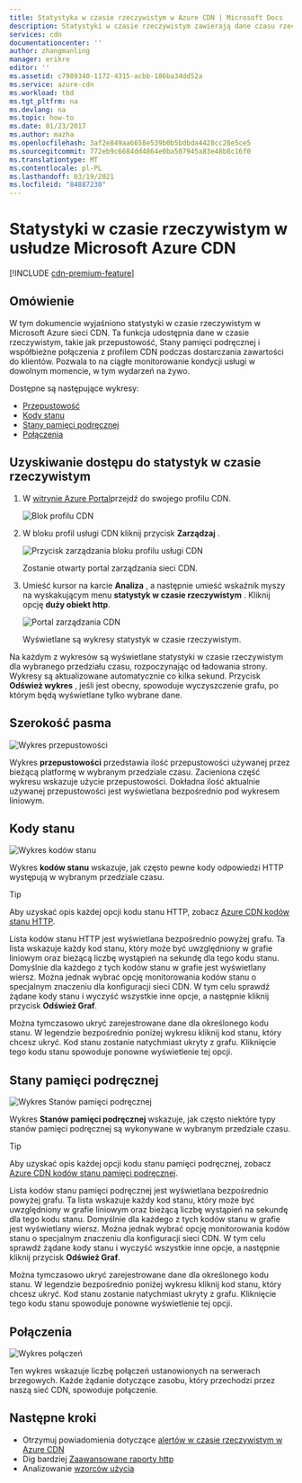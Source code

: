 ```yaml
---
title: Statystyka w czasie rzeczywistym w Azure CDN | Microsoft Docs
description: Statystyki w czasie rzeczywistym zawierają dane czasu rzeczywistego dotyczące wydajności Azure CDN podczas dostarczania zawartości do klientów.
services: cdn
documentationcenter: ''
author: zhangmanling
manager: erikre
editor: ''
ms.assetid: c7989340-1172-4315-acbb-186ba34dd52a
ms.service: azure-cdn
ms.workload: tbd
ms.tgt_pltfrm: na
ms.devlang: na
ms.topic: how-to
ms.date: 01/23/2017
ms.author: mazha
ms.openlocfilehash: 3af2e849aa6658e539b0b5bdbda4428cc28e5ce5
ms.sourcegitcommit: 772eb9c6684dd4864e0ba507945a83e48b8c16f0
ms.translationtype: MT
ms.contentlocale: pl-PL
ms.lasthandoff: 03/19/2021
ms.locfileid: "84887230"
---
```

# <a name="real-time-stats-in-microsoft-azure-cdn"></a>Statystyki w czasie rzeczywistym w usłudze Microsoft Azure CDN
[!INCLUDE [cdn-premium-feature](../../includes/cdn-premium-feature.md)]

## <a name="overview"></a>Omówienie
W tym dokumencie wyjaśniono statystyki w czasie rzeczywistym w Microsoft Azure sieci CDN.  Ta funkcja udostępnia dane w czasie rzeczywistym, takie jak przepustowość, Stany pamięci podręcznej i współbieżne połączenia z profilem CDN podczas dostarczania zawartości do klientów. Pozwala to na ciągłe monitorowanie kondycji usługi w dowolnym momencie, w tym wydarzeń na żywo.

Dostępne są następujące wykresy:

* [Przepustowość](#bandwidth)
* [Kody stanu](#status-codes)
* [Stany pamięci podręcznej](#cache-statuses)
* [Połączenia](#connections)

## <a name="accessing-real-time-stats"></a>Uzyskiwanie dostępu do statystyk w czasie rzeczywistym
1. W [witrynie Azure Portal](https://portal.azure.com)przejdź do swojego profilu CDN.
   
    ![Blok profilu CDN](./media/cdn-real-time-stats/cdn-profile-blade.png)
2. W bloku profil usługi CDN kliknij przycisk **Zarządzaj** .
   
    ![Przycisk zarządzania bloku profilu usługi CDN](./media/cdn-real-time-stats/cdn-manage-btn.png)
   
    Zostanie otwarty portal zarządzania sieci CDN.
3. Umieść kursor na karcie **Analiza** , a następnie umieść wskaźnik myszy na wyskakującym menu **statystyk w czasie rzeczywistym** .  Kliknij opcję **duży obiekt http**.
   
    ![Portal zarządzania CDN](./media/cdn-real-time-stats/cdn-premium-portal.png)
   
    Wyświetlane są wykresy statystyk w czasie rzeczywistym.

Na każdym z wykresów są wyświetlane statystyki w czasie rzeczywistym dla wybranego przedziału czasu, rozpoczynając od ładowania strony.  Wykresy są aktualizowane automatycznie co kilka sekund.  Przycisk **Odśwież wykres** , jeśli jest obecny, spowoduje wyczyszczenie grafu, po którym będą wyświetlane tylko wybrane dane.

## <a name="bandwidth"></a>Szerokość pasma
![Wykres przepustowości](./media/cdn-real-time-stats/cdn-bandwidth.png)

Wykres **przepustowości** przedstawia ilość przepustowości używanej przez bieżącą platformę w wybranym przedziale czasu. Zacieniona część wykresu wskazuje użycie przepustowości. Dokładna ilość aktualnie używanej przepustowości jest wyświetlana bezpośrednio pod wykresem liniowym.

## <a name="status-codes"></a>Kody stanu
![Wykres kodów stanu](./media/cdn-real-time-stats/cdn-status-codes.png)

Wykres **kodów stanu** wskazuje, jak często pewne kody odpowiedzi HTTP występują w wybranym przedziale czasu.

> [!TIP]
> Aby uzyskać opis każdej opcji kodu stanu HTTP, zobacz [Azure CDN kodów stanu HTTP](/previous-versions/azure/mt759238(v=azure.100)).
> 
> 

Lista kodów stanu HTTP jest wyświetlana bezpośrednio powyżej grafu. Ta lista wskazuje każdy kod stanu, który może być uwzględniony w grafie liniowym oraz bieżącą liczbę wystąpień na sekundę dla tego kodu stanu. Domyślnie dla każdego z tych kodów stanu w grafie jest wyświetlany wiersz. Można jednak wybrać opcję monitorowania kodów stanu o specjalnym znaczeniu dla konfiguracji sieci CDN. W tym celu sprawdź żądane kody stanu i wyczyść wszystkie inne opcje, a następnie kliknij przycisk **Odśwież Graf**. 

Można tymczasowo ukryć zarejestrowane dane dla określonego kodu stanu.  W legendzie bezpośrednio poniżej wykresu kliknij kod stanu, który chcesz ukryć. Kod stanu zostanie natychmiast ukryty z grafu. Kliknięcie tego kodu stanu spowoduje ponowne wyświetlenie tej opcji.

## <a name="cache-statuses"></a>Stany pamięci podręcznej
![Wykres Stanów pamięci podręcznej](./media/cdn-real-time-stats/cdn-cache-status.png)

Wykres **Stanów pamięci podręcznej** wskazuje, jak często niektóre typy stanów pamięci podręcznej są wykonywane w wybranym przedziale czasu. 

> [!TIP]
> Aby uzyskać opis każdej opcji kodu stanu pamięci podręcznej, zobacz [Azure CDN kodów stanu pamięci podręcznej](/previous-versions/azure/mt759237(v=azure.100)).
> 
> 

Lista kodów stanu pamięci podręcznej jest wyświetlana bezpośrednio powyżej grafu. Ta lista wskazuje każdy kod stanu, który może być uwzględniony w grafie liniowym oraz bieżącą liczbę wystąpień na sekundę dla tego kodu stanu. Domyślnie dla każdego z tych kodów stanu w grafie jest wyświetlany wiersz. Można jednak wybrać opcję monitorowania kodów stanu o specjalnym znaczeniu dla konfiguracji sieci CDN. W tym celu sprawdź żądane kody stanu i wyczyść wszystkie inne opcje, a następnie kliknij przycisk **Odśwież Graf**. 

Można tymczasowo ukryć zarejestrowane dane dla określonego kodu stanu.  W legendzie bezpośrednio poniżej wykresu kliknij kod stanu, który chcesz ukryć. Kod stanu zostanie natychmiast ukryty z grafu. Kliknięcie tego kodu stanu spowoduje ponowne wyświetlenie tej opcji.

## <a name="connections"></a>Połączenia
![Wykres połączeń](./media/cdn-real-time-stats/cdn-connections.png)

Ten wykres wskazuje liczbę połączeń ustanowionych na serwerach brzegowych. Każde żądanie dotyczące zasobu, który przechodzi przez naszą sieć CDN, spowoduje połączenie.

## <a name="next-steps"></a>Następne kroki
* Otrzymuj powiadomienia dotyczące [alertów w czasie rzeczywistym w Azure CDN](cdn-real-time-alerts.md)
* Dig bardziej [Zaawansowane raporty http](cdn-advanced-http-reports.md)
* Analizowanie [wzorców użycia](cdn-analyze-usage-patterns.md)

